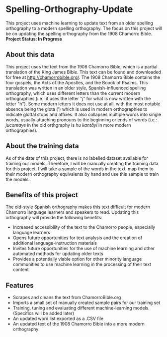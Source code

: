 # Spelling-Orthography-Update
This project uses machine learning to update text from an older spelling orthography to a modern spelling orthography. The focus on this project will be on updating the spelling orthography from the 1908 Chamorro Bible. **Project Status: In Progress**

## About this data
This project uses the text from the 1908 Chamorro Bible, which is a partial translation of the King James Bible. This text can be found and downloaded for free at http://chamorrobible.org/. The 1908 Chamorro Bible contains the four gospels, the Acts of the Apostles, and the Boook of Psalms. This translation was written in an older style, Spanish-influenced spelling orthography, which uses different letters than the current modern orthographies (i.e.: it uses the letter "j" for what is now written with the letter "h"). Some modern letters it does not use at all, with the most notable absence being the glota (') which is used in modern orthographies to indicate glottal stops and affixes. It also collapses multiple words into single words, usually attaching pronouns to the beginning or ends of words (i.e.: *jucantaye* in the old orthgraphy is *hu kantåyi* in more modern orthographies).

## About the training data
As of the date of this project, there is no labelled dataset available for training our models. Therefore, I will be manually creating the training data for this project. I will take a sample of the words in the text, map them to their modern orthography equivalents by hand and use this sample to train the models.

## Benefits of this project
The old-style Spanish orthography makes this text difficult for modern Chamorro language learners and speakers to read. Updating this orthography will provide the following benefits:
- Increased accessibility of the text to the Chamorro people, especially language learners
- Opens future opportunities for text analysis and the creation of additional language-instruction materials
- Invites future opportunities for the use of machine learning and other automated methods for updating older texts
- Provides a potentially viable option for other minority language communities to use machine learning in the processing of their text content

## Features
- Scrapes and cleans the text from ChamorroBible.org
- Imports a small set of manually created sample pairs for our training set
- Training, tuning and evaluating different machine-learning models. (Specifics will be added later)
- An updated word list exported as a .CSV file
- An updated text of the 1908 Chamorro Bible into a more modern orthography
